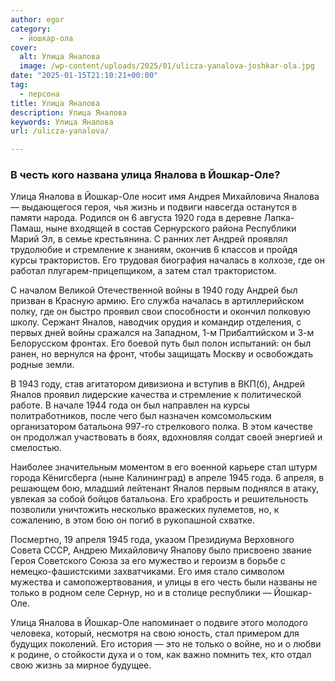 ```yaml
---
author: egor
category:
  - йошкар-ола
cover:
  alt: Улица Яналова
  image: /wp-content/uploads/2025/01/ulicza-yanalova-joshkar-ola.jpg
date: "2025-01-15T21:10:21+00:00"
tag:
  - персона
title: Улица Яналова
description: Улица Яналова
keywords: Улица Яналова
url: /ulicza-yanalova/

---
```

### В честь кого названа улица Яналова в Йошкар-Оле?

Улица Яналова в Йошкар-Оле носит имя Андрея Михайловича Яналова — выдающегося героя, чья жизнь и подвиги навсегда останутся в памяти народа. Родился он 6 августа 1920 года в деревне Лапка-Памаш, ныне входящей в состав Сернурского района Республики Марий Эл, в семье крестьянина. С ранних лет Андрей проявлял трудолюбие и стремление к знаниям, окончив 6 классов и пройдя курсы трактористов. Его трудовая биография началась в колхозе, где он работал плугарем-прицепщиком, а затем стал трактористом.

С началом Великой Отечественной войны в 1940 году Андрей был призван в Красную армию. Его служба началась в артиллерийском полку, где он быстро проявил свои способности и окончил полковую школу. Сержант Яналов, наводчик орудия и командир отделения, с первых дней войны сражался на Западном, 1-м Прибалтийском и 3-м Белорусском фронтах. Его боевой путь был полон испытаний: он был ранен, но вернулся на фронт, чтобы защищать Москву и освобождать родные земли.

В 1943 году, став агитатором дивизиона и вступив в ВКП(б), Андрей Яналов проявил лидерские качества и стремление к политической работе. В начале 1944 года он был направлен на курсы политработников, после чего был назначен комсомольским организатором батальона 997-го стрелкового полка. В этом качестве он продолжал участвовать в боях, вдохновляя солдат своей энергией и смелостью.

Наиболее значительным моментом в его военной карьере стал штурм города Кёнигсберга (ныне Калининград) в апреле 1945 года. 6 апреля, в решающем бою, младший лейтенант Яналов первым поднялся в атаку, увлекая за собой бойцов батальона. Его храбрость и решительность позволили уничтожить несколько вражеских пулеметов, но, к сожалению, в этом бою он погиб в рукопашной схватке.

Посмертно, 19 апреля 1945 года, указом Президиума Верховного Совета СССР, Андрею Михайловичу Яналову было присвоено звание Героя Советского Союза за его мужество и героизм в борьбе с немецко-фашистскими захватчиками. Его имя стало символом мужества и самопожертвования, и улицы в его честь были названы не только в родном селе Сернур, но и в столице республики — Йошкар-Оле.

Улица Яналова в Йошкар-Оле напоминает о подвиге этого молодого человека, который, несмотря на свою юность, стал примером для будущих поколений. Его история — это не только о войне, но и о любви к родине, о стойкости духа и о том, как важно помнить тех, кто отдал свою жизнь за мирное будущее.
